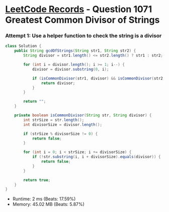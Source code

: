 # [LeetCode Records](../../README.md) - Question 1071 Greatest Common Divisor of Strings

### Attempt 1: Use a helper function to check the string is a divisor
```java
class Solution {
    public String gcdOfStrings(String str1, String str2) {
        String divisor = str1.length() <= str2.length() ? str1 : str2;

        for (int i = divisor.length(); i >= 1; i--) {
            divisor = divisor.substring(0, i);

            if (isCommonDivisor(str1, divisor) && isCommonDivisor(str2, divisor)) {
                return divisor;
            }
        }

        return "";
    }

    private boolean isCommonDivisor(String str, String divisor) {
        int strSize = str.length();
        int divisorSize = divisor.length();

        if (strSize % divisorSize != 0) {
            return false;
        }

        for (int i = 0; i < strSize; i += divisorSize) {
            if (!str.substring(i, i + divisorSize).equals(divisor)) {
                return false;
            }    
        }

        return true;
    }
}
```
- Runtime: 2 ms (Beats: 17.59%)
- Memory: 45.02 MB (Beats: 5.87%)

<br>
